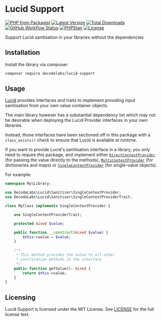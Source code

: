 # Lucid Support

[![PHP from Packagist](https://img.shields.io/packagist/php-v/decodelabs/lucid-support?style=flat)](https://packagist.org/packages/decodelabs/lucid-support)
[![Latest Version](https://img.shields.io/packagist/v/decodelabs/lucid-support.svg?style=flat)](https://packagist.org/packages/decodelabs/lucid-support)
[![Total Downloads](https://img.shields.io/packagist/dt/decodelabs/lucid-support.svg?style=flat)](https://packagist.org/packages/decodelabs/lucid-support)
[![GitHub Workflow Status](https://img.shields.io/github/workflow/status/decodelabs/lucid-support/Integrate)](https://github.com/decodelabs/lucid-support/actions/workflows/integrate.yml)
[![PHPStan](https://img.shields.io/badge/PHPStan-enabled-44CC11.svg?longCache=true&style=flat)](https://github.com/phpstan/phpstan)
[![License](https://img.shields.io/packagist/l/decodelabs/lucid-support?style=flat)](https://packagist.org/packages/decodelabs/lucid-support)

Support Lucid sanitisation in your libraries without the dependencies


## Installation

Install the library via composer:

```bash
composer require decodelabs/lucid-support
```

## Usage
[Lucid](https://github.com/decodelabs/lucid) provides interfaces and traits to implement providing input sanitisation from your own value container objects.

The main library however has a substantial dependency list which may not be desirable when deploying the Lucid Provider interfaces in your own libraries.

Instead, those interfaces have been sectioned off in this package with a <code>class_exists()</code> check to ensure that Lucid is available at runtime.

If you want to provide Lucid's sanitisation interface in a library, you only need to require _this_ package, and implement either <code>[DirectContextProvider](./blob/develop/src/Sanitizer/DirectContextProvider.php)</code> (for passing the value directly to the methods), <code>[MultiContextProvider](./blob/develop/src/Sanitizer/MultiContextProvider.php)</code> (for dictionaries and maps) or <code>[SingleContextProvider](./blob/develop/src/Sanitizer/SingleContextProvider.php)</code> (for single-value objects).

For example:

```php
namespace My\Library;

use DecodeLabs\Lucid\Sanitizer\SingleContextProvider;
use DecodeLabs\Lucid\Sanitizer\SingleContextProviderTrait;

class MyClass implements SingleContextProvider {

    use SingleContextProviderTrait;

    protected mixed $value;

    public function __construct(mixed $value) {
        $this->value = $value;
    }

    /**
     * This method provides the value to all other
     * sanitisation methods in the interface
     */
    public function getValue(): mixed {
        return $this->value;
    }
}
```

## Licensing
Lucid Support is licensed under the MIT License. See [LICENSE](./LICENSE) for the full license text.
